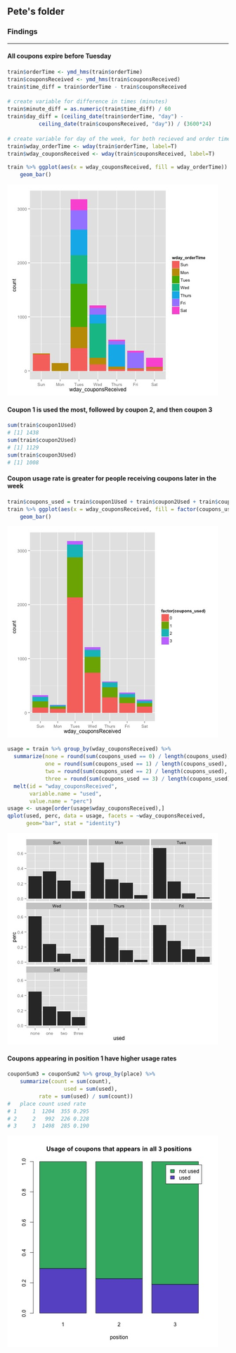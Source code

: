 ## Pete's folder

### Findings
----

#### All coupons expire before Tuesday

```r
train$orderTime <- ymd_hms(train$orderTime)
train$couponsReceived <- ymd_hms(train$couponsReceived)
train$time_diff = train$orderTime - train$couponsReceived

# create variable for difference in times (minutes)
train$minute_diff = as.numeric(train$time_diff) / 60
train$day_diff = (ceiling_date(train$orderTime, "day") - 
		  ceiling_date(train$couponsReceived, "day")) / (3600*24)

# create variable for day of the week, for both recieved and order time
train$wday_orderTime <- wday(train$orderTime, label=T)
train$wday_couponsReceived <- wday(train$couponsReceived, label=T)
```

```r
train %>% ggplot(aes(x = wday_couponsReceived, fill = wday_orderTime)) + 
	geom_bar()
```
![img](figures/plot01.jpg)

#### Coupon 1 is used the most, followed by coupon 2, and then coupon 3

```r
sum(train$coupon1Used)
# [1] 1438
sum(train$coupon2Used)
# [1] 1129
sum(train$coupon3Used)
# [1] 1008
```

#### Coupon usage rate is greater for people receiving coupons later in the week

```r
train$coupons_used = train$coupon1Used + train$coupon2Used + train$coupon3Used
train %>% ggplot(aes(x = wday_couponsReceived, fill = factor(coupons_used))) + 
	geom_bar()
```
![img](figures/plot02.jpg)

```r
usage = train %>% group_by(wday_couponsReceived) %>%
  summarize(none = round(sum(coupons_used == 0) / length(coupons_used), 2),
            one = round(sum(coupons_used == 1) / length(coupons_used), 2),
            two = round(sum(coupons_used == 2) / length(coupons_used), 2),
            three = round(sum(coupons_used == 3) / length(coupons_used), 2)) %>%
  melt(id = "wday_couponsReceived", 
       variable.name = "used",
       value.name = "perc")
usage <- usage[order(usage$wday_couponsReceived),]
qplot(used, perc, data = usage, facets = ~wday_couponsReceived, 
      geom="bar", stat = "identity")
```
![img](figures/plot03.jpg)

#### Coupons appearing in position 1 have higher usage rates

```r
couponSum3 = couponSum2 %>% group_by(place) %>%
	summarize(count = sum(count),
                  used = sum(used),
		  rate = sum(used) / sum(count))
#   place count used rate
# 1     1  1204  355 0.295
# 2     2   992  226 0.228
# 3     3  1498  285 0.190
```
![img](figures/plot04.jpg)
